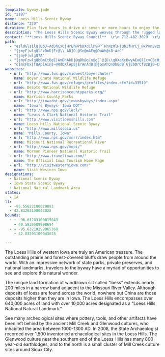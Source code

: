 ```yaml
---
template: byway.jade
id: "2187"
name: Loess Hills Scenic Byway
distance: "220"
duration: Plan five hours to drive or seven or more hours to enjoy the byway.
description: "The Loess Hills Scenic Byway weaves through the rugged landscape of windblown silt deposits along the Missouri River Valley. This unique American treasure possesses natural features found only in one other place in the world: the Yellow River Valley of China. Accordingly, the landscape supports many rare plants and animals."
contact: "**Loess Hills Scenic Byway Council**  \r\n 712-482-3029  \r\n [Send E-mail](mailto:lhnsb@goldenhillsrcd.org )  \r\n\r\n**[Western Iowa Tourism Region](http://www.visitwesterniowa.com/)**  \r\n 888-623-4232  \r\n 712-623-4232  \r\n [Send E-mail](mailto:witr@traveliowa.org )  "
path: 
  - "esldGlsilQ|BbJ~AdDhCxCjHrEh@PbDXdCl@v@^`RhNzMlH|QbIfHrCj_@xPvnBvz@fJnG`FvEnRrTz]xb@vFdGrCdCjH`F`r@f^|BdAlDlArFrAjZlI~MjEjJzBp]dKlzAna@r[pEfGRvFMbD]rFaBnJmDjQgJpA_AdP}MtAcAbv@sb@vX_WbE_EhGsH`pAkaBbb@sh@``B_pBjJiJhViTnLmMbGcGtKaI~BmCpFgJ`DmDfM_Lr~A}hAbCwA~KsCfCaAhFkDxDmElWk^jJoLrAkAlFgCbGyAxy@mPxN{C`F_Bja@sWzi@ed@vKmJ`Y}T|DgCbEeBhGqBzYqKzGmA`]qEvIsAjFqAhCuAhEqD`IiIlCyA~CgAtKmCvHqAvLmCdIsApGyAl[gGpEqAxBoArCqBnBuBdHmKfB_BzBeAlB[tAIzDJtE^`HArfAkAnIQvMq@vXiBbE?bEXvGRpWYhPaApCtEl@Lxs@oJvH}@rVcErc@sJ~Am@lCkBhB{AbDqDbEcDlAo@rAW\\@PGv@SvAUrSkBr@YdAgAh@mANgB?q@I_AQu@{GsVUiA[mC]{J?iATyD~CmYxFms@NaCJgFi@qg@kAmx@i@yg@TuNZiMXwD|@sGt@aD|AiFxAsCnAeFbAoFh@wMnAcNxC}X|@sG~@gDxA{CfFgJvBgDbDmExEyEdOaNtK{InPcMlHeFlCuA|GqBre@wJp\\kHj\\iGfKkCvGgAnLkCrDg@jIc@zpASlFk@rDy@xEuBji@e_@jEsCpDsBvFgCnHgC~Bq@zIeBnHs@~Ha@fKNdM~@j`@fEfEPdH`A`AV~@ZdFxB~Aj@nARlAqY?oEI}@IiLcAkzB[i{@g@w{@g@}y@]qb@UaMy@aoAO_y@?gZcAqtAe@izBrE{KfW_q@b@_AjCcEfY}VfZqVvDoBhTeJ|BqBdTiXlAuBn@_B`@kAV_BXgCNaCI_F_Bw]YwJEeFTuOn@ey@|AmThAqJtCyQ\\mAbAmBh@m@lAq@dA_@tBQvEHx@IbBg@jm@k\\rTiQb@_@dBgCrAkAhBgA|HaDvCyAhN_IfKmGxAgA|BwAzAaBvEgHtBsBfNaGlGaC~E_BzCo@rC{@`a@eTfC}AlIcHbE}FhBaBfTmI~A[zJeAlAc@zAgAvCmCzIcKlXo]bF{HhMqTbFaIvH{Jz[yc@dDmFpFwHlAuB~GyJbFiFlJ_LlEuErEsDnB{Bb@_A~B}C`FwI`ImMpLiQfAsAhDuCp^cYzXmPrHaGvBsB|^sl@pc@kt@pCeF|@sCd@{Bb@eEbAsZHyED}NRoCfOwjAvAsHv[glApGuVz@gC\\?lJeDfVmJxRoG~a@eHrEm@lFKnNn@jEQjAQvDu@x`@uNhFy@fYsDx@WyAcOSsGBmDJgDxAyOTcEL_FEyEi@iIkDqViAyMKsCOcM^i_@SoFe@yFgNs{@sAgJkB{JuA_KoAgKOiCg@eMG}GJkJVoG\\mFdAyInC_Sb@mFJ_EBoC}@elAKsD?oMWqXFaH^mKp@{Hx@yGl@_E`B}HzBeIlJeVb@cAz@{Cf@gCNmBDmDCiRrRErAIlC_@xBOvBClFP|AVjChAfC|ArDtChBxB~u@xdArCrElAdC`MnY`FjLbItTbB~DjGbKhd@hs@rFrJhCfFtAxB~BlCnE`D|BjArVtEtB~@vBrAjApA~D`G~DjFvB~ArBz@xWzGhPrFxCrAvC|AtA`ArBtBxAxBlA~Bn@aBXeBNqCC}h@XeDXyAn@yA~@_BnHaGdAoA~@yAvD}Ix@oCN_APgC?kA[_`@?ao@DkA`@iCf@kBfAmB~BqB`DaBtAaAhAsAt@wA|@{BXeDD}Q`@yH`@{CrFq]NyB?mAOqEo@gMzOg@lNMtV?fDe@zBs@jBw@pa@oQbVoH|B{@fCkAxMoIdB}@|Ae@fBUvB?lGTbAMbBe@nB_BhAmBpEoNxAyBjA_A~HaDhD{BtJyK|CmE|IuNfAmA~B}ApJuB~Ag@lAw@dByAzFmHnBsBhQoNlGuDvDeA|HeBfFg@vHKxB_@l@YhAq@z@aAnJ{L`NoN|AeAvBq@jCVjKtDx@d@lA~@~AxBfArD~Gl_@bA~ClBjDhArAbDjCpJlE|HtCjDrBhIxHbFfFr@`Ar@dBlBxH~AtCxA~Ahb@lc@jYtQ~BXdAGxFqAfBs@hAw@vB}Cp@qDJsA@iMN{Fn@gOJyFBwQFmB~Dt@|YrDbQdC~OlBnkArO`Ez@~B~@pDpB~ChCbDrDjl@~_AvZjf@pCxCrf@xa@n{@d{@|g@cp@lBsDrAkDnA}GXaDF}C[gf@BuKIiSna@?~AEpA[jAi@|AsAlE_GlJiIzGyHbCaD|EwJrBqChAq@xBm@jHSdCg@vGkEzMsJpBiBnEeHlQeWpAgApAo@`C_@pUXlCo@lC_BxRgNvIyGdB{@v@Yt@G`i@Ehx@HxBMpBo@p@_@dV{QtA}A|@cBjQki@b@kCNcBD}ACaIHyBXoCbOwv@p@wCx@yCvC}GhAqBhGuIdAkBv@gBrGiTfD{LbAsC~@wAbAy@t@Yx@MtAAfOLv@SlAm@pB}BlGqPd@_AlAmAh@WnA[^Ct[FjB_@fAs@jAaBl@gBNeAh@oM~@_KHoCNmHCgGBoGbAOnAe@xCxR^fBxArErB`En@fAjy@|`A~B~DbCzFrD`KbExJh_@hr@lEnHt@x@hAjAbDxBbBn@pWdIbDxAnBrAvo@zj@vA|@rB`ArCr@d_@tEvEvAnC`BnAlAhM`Pji@`r@pBdCtDrDnFfErEnCd`@`TdJtE`IdCfs@zO|EzAfHxCtXhOhWzL|A\\vBLnU?rBPbR@~Dj@xClApAv@bCnBry@tt@~BfCrBjDr@xAt@zBpG`VdB`Dv@x@~@p@|Al@hCXd}CXvCLhBb@hAd@jChBjDdEvLhPfXl]zcA~sArNtRnB|B`DbCxBx@zM`Cna@fIjLfCfAP~BDbCYbFeBnBe@tXoDlIsAxAe@jIsDrCs@tQwA~CGx[x@|D?nCYrTgGvBw@pFaCdT_M|G{CrPoGbCY`LUKkSJ_DNeBhAaGpHqU~A_E|AuBrT}TlHeGjDiBxEiBrFgAdIk@~@{BrEceBRcNnAamBIsM_@w^UiDy@kFsA}Fy@kEc@{FImJh@{Gb@qCrH_^|BoMHgG_@uw@EakATiFX}BXmBp@kC|@yCzL_WpCoIfJq`@tAoGn@sERmCDoCg@imBLsDv@gEbGoOvFyMxBoDdByB`AeAtKsJjt@wn@pZcXlCeD~CiF~MoVnAyBtAmBtByB~EmElM{KnDkCn_@sUdFqBvDs@rCS|DEnt@XAjO~UVlA\\~AfAx@~Ax@tB^bCxBnKr@lCxAzB|BjCvpAboA`KrKpKhKfo@`n@zEvDrw@re@f[bSrRnLjA`AvUtZbd@fk@lDnDnB|@lUrHzLvCr@cExBkG|DiHjNuSl@_BZgBR{ADeEE_AY_CcAoCeAoBkDcE{BaD_A_Cw@mEyB{RsAaMO{D?alADgHHceAIctAFca@Ck{@hs@LxASnAg@bBkAn@s@`AeBv@{Bb@gCLqBC{f@V_\\BwXH}DHuAl@yDZsAbAeCnByChAgAxCyBfCm@bFc@bRg@~wABna@YxCRbDfA\\XdAjAlAzBtDxK|@rA~@`AhAr@lAb@dANjcB?xm@JjASfAe@jA{@nAyAlAeENaAJ_CEuUb@mEdAgDhByBx@g@r@]lC[n`@FbyA?zSJrhAYlz@?pj@QrTFlVIxQR`c@i@~CDhAV`A`@bBvAjAdBp@fCp@hHv@jG|@zBXx@b@j@zBtAzb@pLtObFzDb@fKc@jDR|\\pF`^fFhB@nBUtWuJ~@WbCGzB`@`B`Ar@|@lFfJzAnBfBpArFjCfCf@p_@JxATb@Rz@v@|@~AZlALlBAvWFlCb@rCvAjEzA`C`KxJbBl@nAEvA_@lE_D~BgAxAMjGFjBXbBx@|ClCrDdEnAl@\\DnABr@K~PsCbAWnAy@nAuB\\_BHm@@oODiAX{A\\eAh@_A~@_AnAe@h@Erd@H~OMtALrW@`f@?dAGhAWxAm@|DmCbBy@fDs@tBMrA@hT~BlADp@G|@ObAUpGeBnIyB`IwBdAY~@_@dAk@vCoBpA}@`Ak@b@OjAUtAI|HCdDCzBBx@Fp@Jt@Rj@T`@T`@RXZ~ApBh@fA`EpKf@z@`B`BhAf@bAPbg@?nQFnLMhAWpA{@`@e@xAkCNa@xpAhxAfQfStq@vx@vVpZdArBf@xAxG~]|@fCx@lAxAxAxTlLhBlAxAjAhArAfFhHNVx@l@nAf@^Z\\l@N|QGtKLvQEdITfDx@lEdBlFv@`BxBxBjIvFtAbAf@p@hAxBhBtHz@dCn@z@`HjGpAtBj@lBvBlLt@dDnDtMbAzC|ClGlAbBjBlB|@fAVl@tB`ItB`GvC~GrGtRlKt_@l@|CVrBDnExBPlUdE|KD|F}BbBY~AAxn@XfHKdCm@|@e@nJkItB{@hBW`j@?j]MbCMpJ_BbCEXSvGEtYR@{BDwH@mBDyAJyAJgBd@kDHi@b@mCl@iDRmAb@sCLkAZsDHsADcBBwA?s@?iCBqDAy@AmC?a@Au@GgBCe@SwA_@gBaAqD]}@Ss@MOaH}JyL}NyIuLkHgJsBsDfGiGd@y@tAyAdSaT`LoK~CsExAyAfEmKtIkZrDcOnNmn@|J{s@xDsYv@qDbA{Bn@eAlXe^xCyCrC_BfDgAhO{CtC_@nn@Jt]I`Ql@dId@~Cp@nDzBls@dg@bDjChDfEbA`BrApCnM~]t@dAn@f@bAZz@D|@M^QpXcO`ZsHhAG~DDv@EdASr@]nLkJxEsGl@i@dBy@fDs@xCuA~IkItEsCbCgBfIaIvGsDlBeBbBsCtDwHvAiBjFiEhAq@xC{@xFeAnOkBtPSt^{BhUmE`Dc@xAA~l@fFtA@~@GhBq@bF{DzEsCdR{ItMeFhCOrBTfFdAvCXp@?tBKlMyBfDy@|BaAxNiJnA{@NGbA_@TGf@Kr@IvEUvEa@`NeDbDeAhSiFlB_@hRqBlEiAxCo@lAEzB\\pWnLlD^fEFjHDzAU`BeAdA_BXy@XgAjAsKn@aCl@s@hBiB|DuC`YqVfJuM~@}@~LuGbFeCtCoBdDeDrB{ChBgDX]j@Mda@}@fb@s@|MMh@DtExAtAfAfBjC`B`FBX^pAlEjMbGfJ`I`G"
  - "{jmyF|wlgQlFzDoD|Fc@\\_AD]O_@Se@mAEq@DaAh@sB~AcC"
  - "{jmyF|wlgQ?A"
  - "{jmyFzwlgQbBmCtBgE|AmDhAkD|@gDh@gCn@gE`@{D\\qDXaKcBwyAEoQlEcvCBcHiA{pAc@{Ic@aDIk`AXuR|~APjrCQbWOdw@f@fq@Jtx@ZpWB`a@Opg@Jzm@Erm@X`k@?ny@Jlo@Gjr@Wl}@?jn@e@`q@P"
  - "q}mxFbx|fQApiAi@z~@RdDXlApBjErAnAdB|@jGxAhQnDbEdB`GjEbDrCfBzBjB~CrAjBn@f@~BjAvVvJfDV~bA?p@@l@Pf@Xh^n[r@`AxArDl@~Bd@lDb@vKZxC|@fCd@|@h@x@rArAdJhGxBbC`^bj@pKfMrAjBt@zAvBzLnAdErBzDdDjDtEzC~ArArArBd@dCB|IHhChBvQJt@Xt@x@x@b@LnADbI]Bdb@dEA~@K|IwB|JiA|TwBpHkAbRuBfLgA~OcArGDve@dBpXj@p[ZrDG|i@eFlC_@dRaElf@wL`KmFhA_@vMsCpUkEvZiI|UaLjLsIjKuK|@s@hBwB|CuEpLqSdAqArCgCfGkDxCsC|@oAbAqBrEmK~@gChAyDpDuJtBaDjGaInPcSxCeEjJ}OxCgEbBcBhEcHv@qBJe@BuAYsC_@kAbGuD|@w@fJiK`YcXlWcRdGyEzDmCbAg@rV{JpHkDlLcGjGcGxAo@nDq@nGm@`HGbEFbHjA|AlA~@fB^tCbAzQd@rF|Ipa@Vr@hAxB`@l@hAdAfClArFjBlFfAbG~@zHpBdALfLxEzN`CbA^vBzAdC|B~N~P|KvHvBhAv@RxJdAfTdBhJ?`DWrYoFrDmApDsBzKgKjFmDjCy@dHm@x@Q~@g@bBqA~AgCxMcWbFuIvAeBfBgAfFqAfAa@~AeAbByBvFsJfKcLdPuPbC{CrG{JfBwBlBqAhGgDzXcPt@s@fEmGfBmBjB{AlCkBxPuJ|D}AzPaF|BeA|FaEvTgMjLgDnC_AfCuA`J{Fb^mQtEmBvHwBNGDS~NspAr@oE|Ii_@h@aELmB@_Dvy@uClC_@nA]tBkAv@m@jB{BnKsQdCaD`C{BlDgC"
websites: 
  - url: "http://www.fws.gov/midwest/boyerchute/"
    name: Boyer Chute National Wildlife Refuge
  - url: "http://www.fws.gov/refuges/profiles/index.cfm?id=33510"
    name: DeSoto National Wildlife Refuge
  - url: "http://www.harrisoncountyparks.org/"
    name: Harrison County Parks
  - url: "http://iowadot.gov/iowasbyways/index.aspx"
    name: "Iowa's Byways- Iowa DOT"
  - url: "http://www.nps.gov/lecl/"
    name: "Lewis & Clark National Historic Trail"
  - url: "http://www.visitloesshills.com"
    name: Loess Hills National Scenic Byway
  - url: "http://www.millscoia.us"
    name: "Mills County, Iowa"
  - url: "http://www.nps.gov/mnrr/index.htm"
    name: Missouri National Recreational River
  - url: "http://www.nps.gov/mopi/"
    name: Mormon Pioneer National Historic Trail
  - url: "http://www.traveliowa.com/"
    name: The Official Iowa Tourism Home Page
  - url: "http://visitwesterniowa.com/"
    name: Visit Western Iowa
designations: 
  - National Scenic Byway
  - Iowa State Scenic Byway
  - National Natural Landmark Area
states: 
  - IA
ll: 
  - -96.55622100029893
  - 42.83203100043028
bounds: 
  - - -96.61283100015049
    - 40.5839689998694
  - - -95.63210299965368
    - 42.83203100043028

---
```


The Loess Hills of western Iowa are truly an American treasure. The outstanding prairie and forest-covered bluffs draw people from around the world. With an impressive network of state parks, private preserves, and national landmarks, travelers to the byway have a myriad of opportunities to see and explore this natural wonder.  

The unique land formation of windblown silt called “loess” extends nearly 200 miles in a narrow band adjacent to the Missouri River Valley. Although deposits of loess are found across the world, nowhere but China are those deposits higher than they are in Iowa. The Loess Hills encompasses over 640,000 acres of land with over 10,000 acres designated as a “Loess Hills National Natural Landmark.”  

See many archeological sites where pottery, tools, and other artifacts have been left behind by the ancient Mill Creek and Glenwood cultures, who inhabited the area between 1000-1300 AD. In 2008, the State Archaeologist recorded over 1,500 inventoried archaeological sites in the Loess Hills. The Glenwood culture near the southern end of the Loess Hills has many 800-year-old earthlodges, and to the north is a small cluster of Mill Creek culture sites around Sioux City.